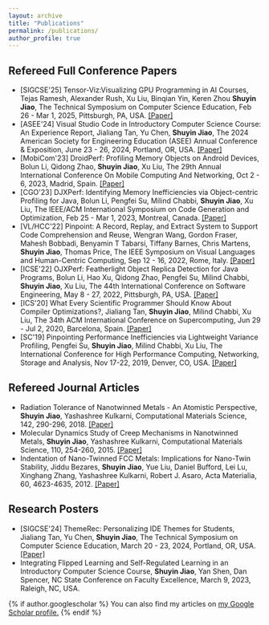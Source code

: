```yaml
---
layout: archive
title: "Publications"
permalink: /publications/
author_profile: true
---
```

<h2>Refereed Full Conference Papers</h2>

<ul>
  <li>[SIGCSE'25] Tensor-Viz:Visualizing GPU Programming in AI Courses, Tejas Ramesh, Alexander Rush, Xu Liu, Binqian Yin, Keren Zhou <strong>Shuyin Jiao</strong>, The Technical Symposium on Computer Science Education, Feb 26 - Mar 1, 2025, Pittsburgh, PA, USA. <a href="">[Paper]</a></li>
  <li>[ASEE'24] Visual Studio Code in Introductory Computer Science Course: An Experience Report, Jialiang Tan, Yu Chen, <strong>Shuyin Jiao</strong>, The 2024 American Society for Engineering Education (ASEE) Annual Conference & Exposition, June 23 - 26, 2024, Portland, OR, USA. <a href="https://peer.asee.org/visual-studio-code-in-introductory-computer-science-course-an-experience-report">[Paper]</a></li>
  <li>[MobiCom'23] DroidPerf: Profiling Memory Objects on Android Devices, Bolun Li, Qidong Zhao, <strong>Shuyin Jiao</strong>, Xu Liu, The 29th Annual International Conference On Mobile Computing And Networking, Oct 2 - 6, 2023, Madrid, Spain. <a href="https://dl.acm.org/doi/abs/10.1145/3570361.3592503">[Paper]</a></li>
  <li>[CGO'23] DJXPerf: Identifying Memory Inefficiencies via Object-centric Profiling for Java, Bolun Li, Pengfei Su, Milind Chabbi, <strong>Shuyin Jiao</strong>, Xu Liu, The IEEE/ACM International Symposium on Code Generation and Optimization, Feb 25 - Mar 1, 2023, Montreal, Canada. <a href="https://dl.acm.org/doi/abs/10.1145/3579990.3580010">[Paper]</a></li>
  <li>[VL/HCC'22] Pinpoint: A Record, Replay, and Extract System to Support Code Comprehension and Reuse, Wengran Wang, Gordon Fraser, Mahesh Bobbadi, Benyamin T Tabarsi, Tiffany Barnes, Chris Martens, <strong>Shuyin Jiao</strong>, Thomas Price, The IEEE Symposium on Visual Languages and Human-Centric Computing, Sep 12 - 16, 2022, Rome, Italy. <a href="https://ieeexplore.ieee.org/document/9833105">[Paper]</a></li>
  <li>[ICSE'22] OJXPerf: Featherlight Object Replica Detection for Java Programs, Bolun Li, Hao Xu, Qidong Zhao, Pengfei Su, Milind Chabbi, <strong>Shuyin Jiao</strong>, Xu Liu, The 44th International Conference on Software Engineering, May 8 - 27, 2022, Pittsburgh, PA, USA. <a href="https://dl.acm.org/doi/abs/10.1145/3510003.3510083">[Paper]</a></li>
  <li>[ICS'20] What Every Scientific Programmer Should Know About Compiler Optimizations?, Jialiang Tan, <strong>Shuyin Jiao</strong>, Milind Chabbi, Xu Liu, The 34th ACM International Conference on Supercomputing, Jun 29 - Jul 2, 2020, Barcelona, Spain. <a href="https://dl.acm.org/doi/10.1145/3392717.3392754">[Paper]</a></li>
  <li>[SC'19] Pinpointing Performance Inefficiencies via Lightweight Variance Profiling, Pengfei Su, <strong>Shuyin Jiao</strong>, Milind Chabbi, Xu Liu, The International Conference for High Performance Computing, Networking, Storage and Analysis, Nov 17-22, 2019, Denver, CO, USA. <a href="https://dl.acm.org/doi/10.1145/3295500.3356167">[Paper]</a></li>
</ul>

<h2>Refereed Journal Articles</h2>

<ul>
  <li>Radiation Tolerance of Nanotwinned Metals - An Atomistic Perspective, <strong>Shuyin Jiao</strong>, Yashashree Kulkarni, Computational Materials Science, 142, 290-296, 2018. <a href="https://www.sciencedirect.com/science/article/abs/pii/S0927025617305839">[Paper]</a></li>
  <li>Molecular Dynamics Study of Creep Mechanisms in Nanotwinned Metals, <strong>Shuyin Jiao</strong>, Yashashree Kulkarni, Computational Materials Science, 110, 254-260, 2015. <a href="https://www.sciencedirect.com/science/article/abs/pii/S0927025615005145">[Paper]</a></li>
  <li>Indentation of Nano-Twinned FCC Metals: Implications for Nano-Twin Stability, Jiddu Bezares, <strong>Shuyin Jiao</strong>, Yue Liu, Daniel Bufford, Lei Lu, Xinghang Zhang, Yashashree Kulkarni, Robert J. Asaro, Acta Materialia, 60, 4623-4635, 2012. <a href="https://www.sciencedirect.com/science/article/abs/pii/S1359645412002005">[Paper]</a></li>

</ul>

<h2>Research Posters</h2>

<ul>
  <li>[SIGCSE'24] ThemeRec: Personalizing IDE Themes for Students, Jialiang Tan, Yu Chen, <strong>Shuyin Jiao</strong>, The Technical Symposium on Computer Science Education, March 20 - 23, 2024, Portland, OR, USA. <a href="https://dl.acm.org/doi/10.1145/3626253.3635577">[Paper]</a></li>
  <li>Integrating Flipped Learning and Self-Regulated Learning in an Introductory Computer Science Course, <strong>Shuyin Jiao</strong>, Yan Shen, Dan Spencer, NC State Conference on Faculty Excellence, March 9, 2023, Raleigh, NC, USA.</li>
  

</ul>

{% if author.googlescholar %}
  You can also find my articles on <u><a href="{{author.googlescholar}}">my Google Scholar profile</a>.</u>
{% endif %}


